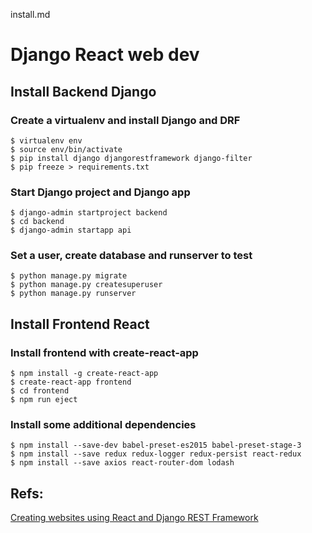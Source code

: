 install.md
# Django React web dev

## Install Backend Django
### Create a virtualenv and install Django and DRF
```
$ virtualenv env
$ source env/bin/activate
$ pip install django djangorestframework django-filter
$ pip freeze > requirements.txt
```

### Start Django project and Django app
```
$ django-admin startproject backend
$ cd backend
$ django-admin startapp api
```

### Set a user, create database and runserver to test
```
$ python manage.py migrate
$ python manage.py createsuperuser
$ python manage.py runserver
```

## Install Frontend React
### Install frontend with create-react-app
```
$ npm install -g create-react-app
$ create-react-app frontend
$ cd frontend
$ npm run eject
```

### Install some additional dependencies
```
$ npm install --save-dev babel-preset-es2015 babel-preset-stage-3
$ npm install --save redux redux-logger redux-persist react-redux
$ npm install --save axios react-router-dom lodash
````

## Refs:
[Creating websites using React and Django REST Framework](https://hackernoon.com/creating-websites-using-react-and-django-rest-framework-b14c066087c7)
